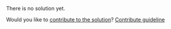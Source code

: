 
There is no solution yet.

Would you like to [contribute to the solution](https://github.com/BFEdev/BFE.dev-solutions/blob/main/question/what-is-csrf-how-to-prevent-it_en.md)? [Contribute guideline](https://github.com/BFEdev/BFE.dev-solutions#how-to-contribute)
